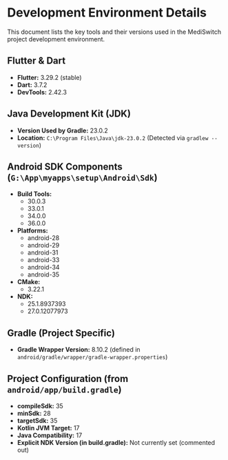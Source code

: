 # Development Environment Details

This document lists the key tools and their versions used in the MediSwitch project development environment.

## Flutter & Dart

*   **Flutter:** 3.29.2 (stable)
*   **Dart:** 3.7.2
*   **DevTools:** 2.42.3

## Java Development Kit (JDK)

*   **Version Used by Gradle:** 23.0.2
*   **Location:** `C:\Program Files\Java\jdk-23.0.2` (Detected via `gradlew --version`)

## Android SDK Components (`G:\App\myapps\setup\Android\Sdk`)

*   **Build Tools:**
    *   30.0.3
    *   33.0.1
    *   34.0.0
    *   36.0.0
*   **Platforms:**
    *   android-28
    *   android-29
    *   android-31
    *   android-33
    *   android-34
    *   android-35
*   **CMake:**
    *   3.22.1
*   **NDK:**
    *   25.1.8937393
    *   27.0.12077973

## Gradle (Project Specific)

*   **Gradle Wrapper Version:** 8.10.2 (defined in `android/gradle/wrapper/gradle-wrapper.properties`)

## Project Configuration (from `android/app/build.gradle`)

*   **compileSdk:** 35
*   **minSdk:** 28
*   **targetSdk:** 35
*   **Kotlin JVM Target:** 17
*   **Java Compatibility:** 17
*   **Explicit NDK Version (in build.gradle):** Not currently set (commented out)

